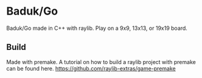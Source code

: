# Baduk/Go

Baduk/Go made in C++ with raylib. Play on a 9x9, 13x13, or 19x19 board.

## Build
Made with premake. A tutorial on how to build a raylib project with premake can be found here. https://github.com/raylib-extras/game-premake
